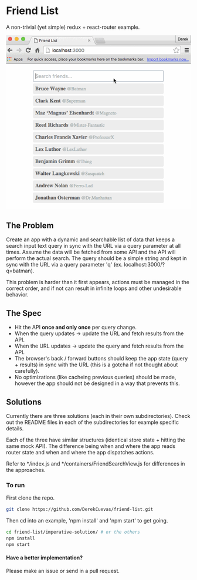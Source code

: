 # Friend List
A non-trivial (yet simple) redux + react-router example.

![alt tag](friendlist.gif)

## The Problem
Create an app with a dynamic and searchable list of data that keeps a search input text query in sync with the URL via a query parameter at all times. Assume the data will be fetched from some API and the API will perform the actual search. The query should be a simple string and kept in sync with the URL via a query parameter 'q' (ex. localhost:3000/?q=batman).

This problem is harder than it first appears, actions must be managed in the correct order, and if not can result in infinite loops and other undesirable behavior.

<!--
This problem is harder than it first appears, actions must be managed in the correct order. If they are not this can result in infinite loops and other undesirable behavior.
-->

## The Spec
- Hit the API **once and only once** per query change.
- When the query updates -> update the URL and fetch results from the API.
- When the URL updates -> update the query and fetch results from the API.
- The browser's back / forward buttons should keep the app state (query + results) in sync with the URL (this is a gotcha if not thought about carefully).
- No optimizations (like cacheing previous queries) should be made, however the app should not be designed in a way that prevents this.

## Solutions
Currently there are three solutions (each in their own subdirectories). Check out the README files in each of the subdirectories for example specific details.

Each of the three have similar structures (identical store state + hitting the same mock API). The difference being when and where the app reads router state and when and where the app dispatches actions.

Refer to \*/index.js and \*/containers/FriendSearchView.js for differences in the approaches.

### To run
First clone the repo.

```sh
git clone https://github.com/DerekCuevas/friend-list.git
```

Then cd into an example, 'npm install' and 'npm start' to get going.

```sh
cd friend-list/imperative-solution/ # or the others
npm install
npm start
```

#### Have a better implementation?
Please make an issue or send in a pull request.
